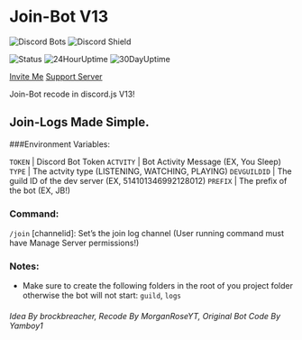 # Join-Bot V13
![Discord Bots](https://top.gg/api/widget/servers/752242020864753795.svg) ![Discord Shield](https://discord.com/api/guilds/514101346992128012/widget.png?style=shield) 

![Status](https://status.brbr.xyz/api/badge/12/status) ![24HourUptime](https://status.brbr.xyz/api/badge/12/uptime/24) ![30DayUptime](https://status.brbr.xyz/api/badge/12/uptime/720?label=30&labelSuffix=d)

[Invite Me](https://discord.com/api/oauth2/authorize?client_id=752242020864753795&permissions=2147503232&scope=bot%20applications.commands)  [Support Server](https://discord.gg/SWTseD7)

Join-Bot recode in discord.js V13!
## Join-Logs Made Simple.

###Environment Variables:

`TOKEN` | Discord Bot Token
`ACTVITY` | Bot Activity Message (EX, You Sleep)
`TYPE` | The actvity type (LISTENING, WATCHING, PLAYING)
`DEVGUILDID` | The guild ID of the dev server (EX, 514101346992128012)
`PREFIX` | The prefix of the bot (EX, JB!)


### Command:
`/join` [channelid]: Set’s the join log channel (User running command must have Manage Server permissions!)
  
  ### Notes:
  - Make sure to create the following folders in the root of you project folder otherwise the bot will not start: `guild`, `logs`

###### Idea By brockbreacher, Recode By MorganRoseYT, Original Bot Code By Yamboy1

